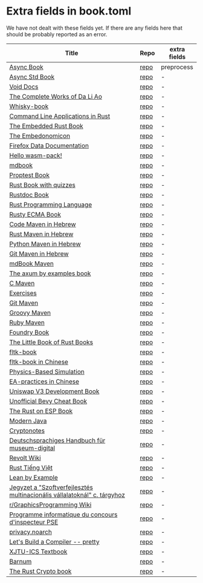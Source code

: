 # Extra fields in book.toml

We have not dealt with these fields yet. If there are any fields here that should be probably reported as an error.

| Title | Repo | extra fields | 
|-------|------|-------------| 
| [Async Book](https://rust-lang.github.io/async-book/index.html) | [repo](https://github.com/rust-lang/async-book) | preprocess  | 
| [Async Std Book](https://book.async.rs/) | [repo](https://github.com/async-rs/async-std) | - | 
| [Void Docs](https://docs.voidlinux.org/) | [repo](https://github.com/void-linux/void-docs) | - | 
| [The Complete Works of Da Li Ao](https://whatot.github.io/leeao/index.html) | [repo](https://github.com/whatot/leeao) | - | 
| [Whisky-book](https://docs.getwhisky.app/) | [repo](https://github.com/whisky-app/whisky-book) | - | 
| [Command Line Applications in Rust](https://rust-cli.github.io/book/index.html) | [repo](https://github.com/rust-cli/book) | - | 
| [The Embedded Rust Book](https://docs.rust-embedded.org/book/index.html) | [repo](https://github.com/rust-embedded/book) | - | 
| [The Embedonomicon](https://docs.rust-embedded.org/embedonomicon/index.html) | [repo](https://github.com/rust-embedded/embedonomicon) | - | 
| [Firefox Data Documentation]() | [repo](https://github.com/mozilla/data-docs) | - | 
| [Hello wasm-pack!](https://rustwasm.github.io/wasm-pack/book/) | [repo](https://github.com/rustwasm/wasm-pack) | - | 
| [mdbook](https://rust-lang.github.io/mdBook/) | [repo](https://github.com/rust-lang/mdbook) | - | 
| [Proptest Book](https://altsysrq.github.io/proptest-book/intro.html) | [repo](https://github.com/proptest-rs/proptest) | - | 
| [Rust Book with quizzes](https://rust-book.cs.brown.edu/) | [repo](https://github.com/cognitive-engineering-lab/rust-book) | - | 
| [Rustdoc Book](https://doc.rust-lang.org/stable/rustdoc/) | [repo](https://github.com/rust-lang/rust) | - | 
| [Rust Programming Language](https://doc.rust-lang.org/book/) | [repo](https://github.com/rust-lang/book) | - | 
| [Rusty ECMA Book](https://rusty-ecma.github.io/rusty-ecma-book/) | [repo](https://github.com/rusty-ecma/rusty-ecma-book) | - | 
| [Code Maven in Hebrew](https://he.code-maven.com/) | [repo](https://github.com/szabgab/he.code-maven.com) | - | 
| [Rust Maven in Hebrew](https://rust-he.code-maven.com/) | [repo](https://github.com/szabgab/rust-he.code-maven.com) | - | 
| [Python Maven in Hebrew](https://python-he.code-maven.com/) | [repo](https://github.com/szabgab/python-he.code-maven.com) | - | 
| [Git Maven in Hebrew](https://git-he.code-maven.com/) | [repo](https://github.com/szabgab/git-he.code-maven.com) | - | 
| [mdBook Maven](https://mdbook.code-maven.com/) | [repo](https://github.com/szabgab/mdbook.code-maven.com) | - | 
| [The axum by examples book](https://axum.code-maven.com/) | [repo](https://github.com/szabgab/axum) | - | 
| [C Maven](https://c.code-maven.com/) | [repo](https://github.com/szabgab/c.code-maven.com) | - | 
| [Exercises](https://exercises.code-maven.com/) | [repo](https://github.com/szabgab/exercises.code-maven.com) | - | 
| [Git Maven](https://git.code-maven.com/) | [repo](https://github.com/szabgab/git.code-maven.com) | - | 
| [Groovy Maven](https://groovy.code-maven.com/) | [repo](https://github.com/szabgab/groovy.code-maven.com) | - | 
| [Ruby Maven](https://ruby.code-maven.com/) | [repo](https://github.com/szabgab/ruby.code-maven.com) | - | 
| [Foundry Book](https://book.getfoundry.sh/) | [repo](https://github.com/foundry-rs/book) | - | 
| [The Little Book of Rust Books](https://lborb.github.io/book/) | [repo](https://github.com/lborb/book) | - | 
| [fltk-book](https://fltk-rs.github.io/fltk-book/) | [repo](https://github.com/fltk-rs/fltk-book) | - | 
| [fltk-book in Chinese](https://fltk.flatig.vip/) | [repo](https://github.com/flatigers/fltk-book-zh) | - | 
| [Physics-Based Simulation]() | [repo](https://github.com/phys-sim-book/mdbook-src) | - | 
| [EA-practices in Chinese]() | [repo](https://github.com/tonydeng/ea-practices) | - | 
| [Uniswap V3 Development Book](https://uniswapv3book.com/) | [repo](https://github.com/jeiwan/uniswapv3-book) | - | 
| [Unofficial Bevy Cheat Book](https://bevy-cheatbook.github.io/) | [repo](https://github.com/bevy-cheatbook/bevy-cheatbook) | - | 
| [The Rust on ESP Book](https://docs.esp-rs.org/book/) | [repo](https://github.com/esp-rs/book) | - | 
| [Modern Java](https://together-java.github.io/ModernJava/) | [repo](https://github.com/together-java/modernjava) | - | 
| [Cryptonotes](https://crypto.erhant.me/) | [repo](https://github.com/erhant/crypto-notes) | - | 
| [Deutschsprachiges Handbuch für museum-digital](https://de.handbook.museum-digital.info/) | [repo](https://github.com/museum-digital/handbook-de) | - | 
| [Revolt Wiki](https://developers.revolt.chat/) | [repo](https://github.com/revoltchat/wiki) | - | 
| [Rust Tiếng Việt](https://rust-tieng-viet.github.io/) | [repo](https://github.com/rust-tieng-viet/rust-tieng-viet.github.io) | - | 
| [Lean by Example](https://lean-ja.github.io/lean-by-example/) | [repo](https://github.com/lean-ja/lean-by-example) | - | 
| [Jegyzet a "Szoftverfejlesztés multinacionális vállalatoknál" c. tárgyhoz](https://szfmv2021-osz.github.io/handout/) | [repo](https://github.com/pintergreg/handout) | - | 
| [r/GraphicsProgramming Wiki](https://cody-duncan.github.io/r-graphicsprogramming-wiki/) | [repo](https://github.com/cody-duncan/r-graphicsprogramming-wiki) | - | 
| [Programme informatique du concours d'inspecteur PSE](https://mghrepo.github.io/pse-mdbook/) | [repo](https://github.com/mghrepo/pse-mdbook) | - | 
| [privacy.noarch](https://privacy.n0ar.ch/) | [repo](https://github.com/privacy-noarch/privacy) | - | 
| [Let's Build a Compiler -- pretty](https://xmonader.github.io/letsbuildacompiler-pretty/) | [repo](https://github.com/xmonader/letsbuildacompiler-pretty) | - | 
| [XJTU-ICS Textbook](https://xjtu-ics.github.io/textbook/) | [repo](https://github.com/xjtu-ics/textbook) | - | 
| [Barnum](https://stormasm.github.io/barnum/) | [repo](https://github.com/stormasm/barnum) | - | 
| [The Rust Crypto book](https://rustcrypto.org/) | [repo](https://github.com/rustcrypto/book) | - | 
